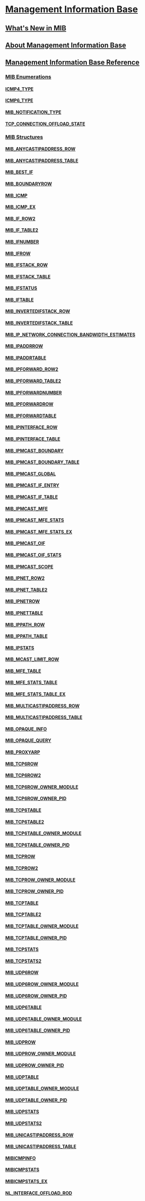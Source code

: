 # [Management Information Base](portal.md)
## [What's New in MIB](what-s-new-in-mib.md)
## [About Management Information Base](about-management-information-base.md)
## [Management Information Base Reference](management-information-base-reference.md)
### [MIB Enumerations](mib-enumerations.md)
#### [ICMP4_TYPE](/windows/previous-versions/Ipmib/ne-ipmib-icmp4_type?branch=master)
#### [ICMP6_TYPE](/windows/previous-versions/Ipmib/ne-ipmib-icmp6_type?branch=master)
#### [MIB_NOTIFICATION_TYPE](/windows/win32/Netioapi/ne-netioapi-_mib_notification_type?branch=master)
#### [TCP_CONNECTION_OFFLOAD_STATE](/windows/previous-versions/Tcpmib/ne-tcpmib-tcp_connection_offload_state?branch=master)
### [MIB Structures](mib-structures.md)
#### [MIB_ANYCASTIPADDRESS_ROW](/windows/win32/Netioapi/ns-netioapi-_mib_anycastipaddress_row?branch=master)
#### [MIB_ANYCASTIPADDRESS_TABLE](/windows/win32/Netioapi/ns-netioapi-_mib_anycastipaddress_table?branch=master)
#### [MIB_BEST_IF](/windows/previous-versions/Ipmib/ns-iprtrmib-_mib_best_if?branch=master)
#### [MIB_BOUNDARYROW](/windows/win32/Iprtrmib/ns-iprtrmib-mib_boundaryrow?branch=master)
#### [MIB_ICMP](/windows/previous-versions/Ipmib/ns-ipmib-_mib_icmp?branch=master)
#### [MIB_ICMP_EX](/windows/previous-versions/Ipmib/ns-ipmib-_mib_icmp_ex_xpsp1?branch=master)
#### [MIB_IF_ROW2](/windows/win32/Netioapi/ns-netioapi-_mib_if_row2?branch=master)
#### [MIB_IF_TABLE2](/windows/win32/Netioapi/ns-netioapi-_mib_if_table2?branch=master)
#### [MIB_IFNUMBER](/windows/previous-versions/Ifmib/ns-ifmib-_mib_ifnumber?branch=master)
#### [MIB_IFROW](/windows/previous-versions/Ifmib/ns-ifmib-_mib_ifrow?branch=master)
#### [MIB_IFSTACK_ROW](/windows/win32/Netioapi/ns-netioapi-_mib_ifstack_row?branch=master)
#### [MIB_IFSTACK_TABLE](/windows/win32/Netioapi/ns-netioapi-_mib_ifstack_table?branch=master)
#### [MIB_IFSTATUS](/windows/win32/Iprtrmib/ns-iprtrmib-_mib_ifstatus?branch=master)
#### [MIB_IFTABLE](/windows/previous-versions/Ifmib/ns-ifmib-_mib_iftable?branch=master)
#### [MIB_INVERTEDIFSTACK_ROW](/windows/win32/Netioapi/ns-netioapi-_mib_invertedifstack_row?branch=master)
#### [MIB_INVERTEDIFSTACK_TABLE](/windows/win32/Netioapi/ns-netioapi-_mib_invertedifstack_table?branch=master)
#### [MIB_IP_NETWORK_CONNECTION_BANDWIDTH_ESTIMATES](/windows/win32/Netioapi/ns-netioapi-_mib_ip_network_connection_bandwidth_estimates?branch=master)
#### [MIB_IPADDRROW](/windows/previous-versions/Ipmib/ns-ipmib-_mib_ipaddrrow_w2k?branch=master)
#### [MIB_IPADDRTABLE](/windows/previous-versions/Ipmib/ns-ipmib-_mib_ipaddrtable?branch=master)
#### [MIB_IPFORWARD_ROW2](/windows/win32/Netioapi/ns-netioapi-_mib_ipforward_row2?branch=master)
#### [MIB_IPFORWARD_TABLE2](/windows/win32/Netioapi/ns-netioapi-_mib_ipforward_table2?branch=master)
#### [MIB_IPFORWARDNUMBER](/windows/previous-versions/Ipmib/ns-ipmib-_mib_ipforwardnumber?branch=master)
#### [MIB_IPFORWARDROW](/windows/previous-versions/Ipmib/ns-ipmib-_mib_ipforwardrow?branch=master)
#### [MIB_IPFORWARDTABLE](/windows/previous-versions/Ipmib/ns-ipmib-_mib_ipforwardtable?branch=master)
#### [MIB_IPINTERFACE_ROW](/windows/win32/Netioapi/ns-netioapi-_mib_ipinterface_row?branch=master)
#### [MIB_IPINTERFACE_TABLE](/windows/win32/Netioapi/ns-netioapi-_mib_ipinterface_table?branch=master)
#### [MIB_IPMCAST_BOUNDARY](/windows/win32/Iprtrmib/ns-iprtrmib-_mib_ipmcast_boundary?branch=master)
#### [MIB_IPMCAST_BOUNDARY_TABLE](/windows/win32/Iprtrmib/ns-iprtrmib-_mib_ipmcast_boundary_table?branch=master)
#### [MIB_IPMCAST_GLOBAL](/windows/previous-versions/Ipmib/ns-ipmib-_mib_ipmcast_global?branch=master)
#### [MIB_IPMCAST_IF_ENTRY](/windows/previous-versions/Ipmib/ns-ipmib-_mib_ipmcast_if_entry?branch=master)
#### [MIB_IPMCAST_IF_TABLE](/windows/previous-versions/Ipmib/ns-ipmib-_mib_ipmcast_if_table?branch=master)
#### [MIB_IPMCAST_MFE](/windows/previous-versions/Ipmib/ns-ipmib-_mib_ipmcast_mfe?branch=master)
#### [MIB_IPMCAST_MFE_STATS](/windows/previous-versions/Ipmib/ns-ipmib-_mib_ipmcast_mfe_stats?branch=master)
#### [MIB_IPMCAST_MFE_STATS_EX](/windows/previous-versions/Ipmib/ns-ipmib-_mib_ipmcast_mfe_stats_ex_xp?branch=master)
#### [MIB_IPMCAST_OIF](/windows/previous-versions/Ipmib/ns-ipmib-_mib_ipmcast_oif_w2k?branch=master)
#### [MIB_IPMCAST_OIF_STATS](/windows/previous-versions/Ipmib/ns-ipmib-_mib_ipmcast_oif_stats_lh?branch=master)
#### [MIB_IPMCAST_SCOPE](/windows/win32/Iprtrmib/ns-iprtrmib-_mib_ipmcast_scope?branch=master)
#### [MIB_IPNET_ROW2](/windows/win32/Netioapi/ns-netioapi-_mib_ipnet_row2?branch=master)
#### [MIB_IPNET_TABLE2](/windows/win32/Netioapi/ns-netioapi-_mib_ipnet_table2?branch=master)
#### [MIB_IPNETROW](/windows/previous-versions/Ipmib/ns-ipmib-_mib_ipnetrow_lh?branch=master)
#### [MIB_IPNETTABLE](/windows/previous-versions/Ipmib/ns-ipmib-_mib_ipnettable?branch=master)
#### [MIB_IPPATH_ROW](/windows/win32/Netioapi/ns-netioapi-_mib_ippath_row?branch=master)
#### [MIB_IPPATH_TABLE](/windows/win32/Netioapi/ns-netioapi-_mib_ippath_table?branch=master)
#### [MIB_IPSTATS](/windows/previous-versions/Ipmib/ns-ipmib-_mib_ipstats_lh?branch=master)
#### [MIB_MCAST_LIMIT_ROW](/windows/win32/Iprtrmib/ns-iprtrmib-mib_mcast_limit_row?branch=master)
#### [MIB_MFE_TABLE](/windows/previous-versions/Ipmib/ns-ipmib-_mib_mfe_table?branch=master)
#### [MIB_MFE_STATS_TABLE](/windows/previous-versions/Ipmib/ns-ipmib-_mib_mfe_stats_table?branch=master)
#### [MIB_MFE_STATS_TABLE_EX](/windows/previous-versions/Ipmib/ns-ipmib-_mib_mfe_stats_table_ex_xp?branch=master)
#### [MIB_MULTICASTIPADDRESS_ROW](/windows/win32/Netioapi/ns-netioapi-_mib_multicastipaddress_row?branch=master)
#### [MIB_MULTICASTIPADDRESS_TABLE](/windows/win32/Netioapi/ns-netioapi-_mib_multicastipaddress_table?branch=master)
#### [MIB_OPAQUE_INFO](/windows/win32/Iprtrmib/ns-iprtrmib-_mib_opaque_info?branch=master)
#### [MIB_OPAQUE_QUERY](/windows/win32/Iprtrmib/ns-iprtrmib-_mib_opaque_query?branch=master)
#### [MIB_PROXYARP](/windows/win32/Iprtrmib/ns-iprtrmib-_mib_proxyarp?branch=master)
#### [MIB_TCP6ROW](/windows/previous-versions/Tcpmib/ns-tcpmib-_mib_tcp6row?branch=master)
#### [MIB_TCP6ROW2](/windows/previous-versions/Tcpmib/ns-tcpmib-_mib_tcp6row2?branch=master)
#### [MIB_TCP6ROW_OWNER_MODULE](/windows/previous-versions/Tcpmib/ns-tcpmib-_mib_tcp6row_owner_module?branch=master)
#### [MIB_TCP6ROW_OWNER_PID](/windows/previous-versions/Tcpmib/ns-tcpmib-_mib_tcp6row_owner_pid?branch=master)
#### [MIB_TCP6TABLE](/windows/previous-versions/Tcpmib/ns-tcpmib-_mib_tcp6table?branch=master)
#### [MIB_TCP6TABLE2](/windows/previous-versions/Tcpmib/ns-tcpmib-_mib_tcp6table2?branch=master)
#### [MIB_TCP6TABLE_OWNER_MODULE](/windows/previous-versions/Tcpmib/ns-tcpmib-_mib_tcp6table_owner_module?branch=master)
#### [MIB_TCP6TABLE_OWNER_PID](/windows/previous-versions/Tcpmib/ns-tcpmib-_mib_tcp6table_owner_pid?branch=master)
#### [MIB_TCPROW](/windows/previous-versions/Tcpmib/ns-tcpmib-_mib_tcprow_lh?branch=master)
#### [MIB_TCPROW2](/windows/previous-versions/Tcpmib/ns-tcpmib-_mib_tcprow2?branch=master)
#### [MIB_TCPROW_OWNER_MODULE](/windows/previous-versions/Tcpmib/ns-tcpmib-_mib_tcprow_owner_module?branch=master)
#### [MIB_TCPROW_OWNER_PID](/windows/previous-versions/Tcpmib/ns-tcpmib-_mib_tcprow_owner_pid?branch=master)
#### [MIB_TCPTABLE](/windows/previous-versions/Tcpmib/ns-tcpmib-_mib_tcptable?branch=master)
#### [MIB_TCPTABLE2](/windows/previous-versions/Tcpmib/ns-tcpmib-_mib_tcptable2?branch=master)
#### [MIB_TCPTABLE_OWNER_MODULE](/windows/previous-versions/Tcpmib/ns-tcpmib-_mib_tcptable_owner_module?branch=master)
#### [MIB_TCPTABLE_OWNER_PID](/windows/previous-versions/Tcpmib/ns-tcpmib-_mib_tcptable_owner_pid?branch=master)
#### [MIB_TCPSTATS](/windows/previous-versions/Tcpmib/ns-tcpmib-_mib_tcpstats_lh?branch=master)
#### [MIB_TCPSTATS2](/windows/previous-versions/Tcpmib/ns-tcpmib-_mib_tcpstats2?branch=master)
#### [MIB_UDP6ROW](/windows/previous-versions/Udpmib/ns-udpmib-_mib_udp6row?branch=master)
#### [MIB_UDP6ROW_OWNER_MODULE](/windows/previous-versions/Udpmib/ns-udpmib-_mib_udp6row_owner_module?branch=master)
#### [MIB_UDP6ROW_OWNER_PID](/windows/previous-versions/Udpmib/ns-udpmib-_mib_udp6row_owner_pid?branch=master)
#### [MIB_UDP6TABLE](/windows/previous-versions/Udpmib/ns-udpmib-_mib_udp6table?branch=master)
#### [MIB_UDP6TABLE_OWNER_MODULE](/windows/previous-versions/Udpmib/ns-udpmib-_mib_udp6table_owner_module?branch=master)
#### [MIB_UDP6TABLE_OWNER_PID](/windows/previous-versions/Udpmib/ns-udpmib-_mib_udp6table_owner_pid?branch=master)
#### [MIB_UDPROW](/windows/previous-versions/Udpmib/ns-udpmib-_mib_udprow?branch=master)
#### [MIB_UDPROW_OWNER_MODULE](/windows/previous-versions/Udpmib/ns-udpmib-_mib_udprow_owner_module?branch=master)
#### [MIB_UDPROW_OWNER_PID](/windows/previous-versions/Udpmib/ns-udpmib-_mib_udprow_owner_pid?branch=master)
#### [MIB_UDPTABLE](/windows/previous-versions/Udpmib/ns-udpmib-_mib_udptable?branch=master)
#### [MIB_UDPTABLE_OWNER_MODULE](/windows/previous-versions/Udpmib/ns-udpmib-_mib_udptable_owner_module?branch=master)
#### [MIB_UDPTABLE_OWNER_PID](/windows/previous-versions/Udpmib/ns-udpmib-_mib_udptable_owner_pid?branch=master)
#### [MIB_UDPSTATS](/windows/previous-versions/Udpmib/ns-udpmib-_mib_udpstats?branch=master)
#### [MIB_UDPSTATS2](/windows/previous-versions/udpmib/ns-udpmib-_mib_udpstats2?branch=master)
#### [MIB_UNICASTIPADDRESS_ROW](/windows/win32/Netioapi/ns-netioapi-_mib_unicastipaddress_row?branch=master)
#### [MIB_UNICASTIPADDRESS_TABLE](/windows/win32/Netioapi/ns-netioapi-_mib_unicastipaddress_table?branch=master)
#### [MIBICMPINFO](/windows/previous-versions/Ipmib/ns-ipmib-_mibicmpinfo?branch=master)
#### [MIBICMPSTATS](/windows/previous-versions/Ipmib/ns-ipmib-_mibicmpstats?branch=master)
#### [MIBICMPSTATS_EX](/windows/previous-versions/Ipmib/ns-ipmib-_mibicmpstats_ex_xpsp1?branch=master)
#### [NL_INTERFACE_OFFLOAD_ROD](/windows/win32/Nldef/ns-nldef-_nl_interface_offload_rod?branch=master)

